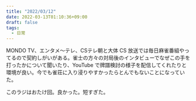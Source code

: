 ```yaml
---
title: "2022/03/12"
date: 2022-03-13T01:10:36+09:00
draft: false
tags:
  - 日常
---
```


MONDO TV、エンタメ～テレ、CSテレ朝と大体 CS 放送では毎日麻雀番組やってるので契約しがいがある。雀士の方々の対局後のインタビューでなぜこの手を打ったかについて聞いたり、YouTube で牌譜検討の様子を配信してくれたりと環境が良い。今でも雀荘に入り浸りやすかったらとんでもないことになっていた。

このラジはおたけ回。良かった。短すぎた。
